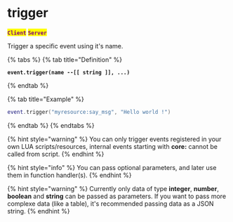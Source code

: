 # trigger

<mark style="color:purple;">**`Client`**</mark> <mark style="color:purple;">**`Server`**</mark>

Trigger a specific event using it's name.

{% tabs %}
{% tab title="Definition" %}
<pre class="language-lua"><code class="lang-lua"><strong>event.trigger(name --[[ string ]], ...)
</strong></code></pre>
{% endtab %}

{% tab title="Example" %}
```lua
event.trigger("myresource:say_msg", "Hello world !")
```
{% endtab %}
{% endtabs %}

{% hint style="warning" %}
You can only trigger events registered in your own LUA scripts/resources, internal events starting with **core:** cannot be called from script.
{% endhint %}

{% hint style="info" %}
You can pass optional parameters, and later use them in function handler(s).
{% endhint %}

{% hint style="warning" %}
Currently only data of type **integer**, **number**, **boolean** and **string** can be passed as parameters. If you want to pass more complexe data (like a table), it's recommended passing data as a JSON string.
{% endhint %}

